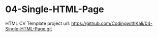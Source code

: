 # 04-Single-HTML-Page
HTML CV Template
project url: https://github.com/CodingwithKali/04-Single-HTML-Page.git
